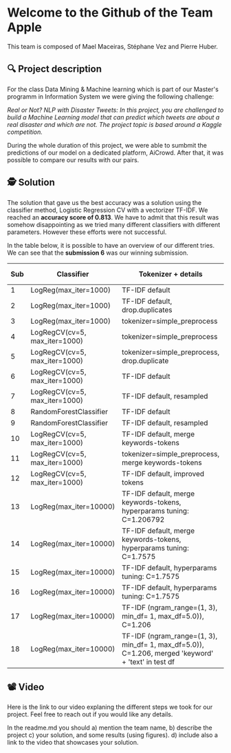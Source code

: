 
# Welcome to the Github of the **Team Apple**
This team is composed of Mael Maceiras, Stéphane Vez and Pierre Huber.

## 🔍 Project description
For the class Data Mining & Machine learning which is part of our Master's programm in Information System we were giving the following challenge:

*Real or Not? NLP with Disaster Tweets: In this project, you are challenged to build a Machine Learning model that can predict which tweets are about a real disaster and which are not. The project topic is based around a Kaggle competition.*

During the whole duration of this project, we were able to sumbmit the predictions of our model on a dedicated platform, AiCrowd. After that, it was possible to  compare our results with our pairs.

## 🕵️ Solution

The solution that gave us the best accuracy was a solution using the classifier method, Logistic Regression CV with a vectorizer TF-IDF. 
We reached an **accuracy score of 0.813**. We have to admit that this result was somehow disappointing as we tried many different classifiers with different parameters. However these efforts were not successful.

In the table below, it is possible to have an overview of our different tries. We can see that the **submission 6** was our winning submission.

Sub | Classifier | Tokenizer + details | test2 accuracy | score
--- | --- | --- | --- | ---
1 | LogReg(max_iter=1000) | TF-IDF default | 0.806 | 0.806
2 | LogReg(max_iter=1000) | TF-IDF default, drop.duplicates | 0.799 | 0.7819
3 | LogReg(max_iter=1000) | tokenizer=simple_preprocess | 0.793 | 0.7819
4 | LogRegCV(cv=5, max_iter=1000) | tokenizer=simple_preprocess | ? | 0.7224
5 | LogRegCV(cv=5, max_iter=1000) | tokenizer=simple_preprocess, drop.duplicate | ? | 0.7863
6 | LogRegCV(cv=5, max_iter=1000) | TF-IDF default | x | 0.813
7 | LogRegCV(cv=5, max_iter=1000) | TF-IDF default, resampled | ? | 0.800
8 | RandomForestClassifier | TF-IDF default | 0.775 | 0.799
9 | RandomForestClassifier | TF-IDF default, resampled | ? | 0.800
10 | LogRegCV(cv=5, max_iter=1000) | TF-IDF default, merge keywords-tokens | 0.799 | 0.809
11 | LogRegCV(cv=5, max_iter=1000) | tokenizer=simple_preprocess, merge keywords-tokens | 0.806 | 0.808
12 | LogRegCV(cv=5, max_iter=1000) | TF-IDF default, improved tokens | x | 0.813
13 | LogReg(max_iter=10000) | TF-IDF default, merge keywords-tokens, hyperparams tuning: C=1.206792| x | 0.801
14 | LogReg(max_iter=10000)| TF-IDF default, merge keywords-tokens, hyperparams tuning: C=1.7575 | x | 0.8091
15 | LogReg(max_iter=10000)| TF-IDF default, hyperparams tuning: C=1.7575 | x | 0.8126
16 | LogReg(max_iter=10000)| TF-IDF default, hyperparams tuning: C=1.7575 | ? | 0.8126
17 | LogReg(max_iter=10000)| TF-IDF (ngram_range=(1, 3), min_df= 1, max_df=5.0)), C=1.206 | 0.807 | 0.8091
18 | LogReg(max_iter=10000)| TF-IDF (ngram_range=(1, 3), min_df= 1, max_df=5.0)), C=1.206, merged 'keyword' + 'text' in test df |  | 0.8038

## 📽️ Video

Here is the link to our video explaning the different steps we took for our project. Feel free to reach out if you would like any details.

In the readme.md you should a) mention the team name, b) describe the project c) your solution, and some results (using figures). d) include also a link to the video that showcases your solution.

 

